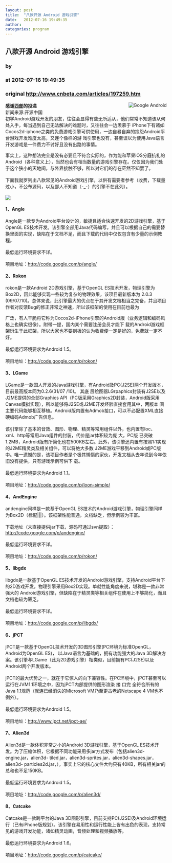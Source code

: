 ```yaml
---
layout: post
title:  "八款开源 Android 游戏引擎"
date:   2012-07-16 19:49:35
author: 
categories: program
---
```


## 八款开源 Android 游戏引擎
### by 
### at 2012-07-16 19:49:35
### original <http://www.cnbeta.com/articles/197259.htm>

<div><a rel="nofollow" href="http://www.cnbeta.com/topics/444.htm"><img src="http://img.cnbeta.com/topics/android.gif" alt="Google Android" name="sign" align="right"></a>
        <p><b>感谢<a rel="nofollow" href="http://www.pu263.com/">西部</a>的投递</b><br>
新闻来源:开源中国<br>
初学Android游戏开发的朋友，往往会显得有些无所适从，他们常常不知道该从何处入手，每当遇到自己无法解决的难题时，又往往会一边羡慕于 
iPhone下有诸如Cocos2d-iphone之类的免费游戏引擎可供使用，一边自暴自弃的抱怨Android平台游戏开发难度太高，又连个像样的游
 戏引擎也没有，甚至误以为使用Java语言开发游戏是一件费力不讨好且没有出路的事情。</p>
		<p>事实上，这种想法完全是没有必要且不符合实际的，作为能和苹果iOS分庭抗礼的Android（各种意义上），当然也会有相当数量的游戏引擎存在。仅仅因为我们处于这个狭小的天地间，与外界接触不够，所以对它们的存在茫然不知罢了。<br>
 <br>
下面我就罗列出八款常见的Android游戏引擎，以供有需要者参考（收费，下载量过小，不公布源码，以及鄙人不知道（-_-）的引擎不在此列）。<br>
<br>
 <img src="http://img.cnbeta.com/newsimg/120716/1949350301695178.jpg"><br>
 <br>
<strong>1、Angle</strong><br>
 <br>
Angle是一款专为Android平台设计的，敏捷且适合快速开发的2D游戏引擎，基于OpenGL ES技术开发。该引擎全部用Java代码编写，并且可以根据自己的需要替换里面的实现，缺陷在于文档不足，而且下载的代码中仅仅包含有少量的示例教程。<br>
 <br>
最低运行环境要求不详。<br>
 <br>
项目地址：<a rel="nofollow" href="http://code.google.com/p/angle/">http://code.google.com/p/angle/ </a><br>
 <br>
<strong>2、Rokon</strong><br>
 <br>
rokon是一款Android 2D游戏引擎，基于OpenGL 
ES技术开发，物理引擎为Box2D，因此能够实现一些较为复杂的物理效果，该项目最新版本为 2.0.3 
(09/07/10)。总体来说，此引擎最大的优点在于其开发文档相当之完备，并且项目作者对反馈Bug的修正非常之神速，所以该框架的使用在目前也最为
 
广泛，有人干脆将它称为Cocos2d-iPhone引擎的Android版（业务逻辑和编码风格上也确实很像）。附带一提，国内某个需要注册会员才能下
 载的Android游戏框架衍生于此框架，所以大家也不要刻板的认为收费便一定是好的，免费就一定不好。<br>
 <br>
最低运行环境要求为Android 1.5。<br>
 <br>
项目地址：<a rel="nofollow" href="http://code.google.com/p/rokon/">http://code.google.com/p/rokon/</a><br>
 <br>
<strong>3、LGame</strong><br>
 <br>
LGame是一款国人开发的Java游戏引擎，有Android及PC(J2SE)两个开发版本，目前最高版本同为0.2.6(31/07
/10)。 其底 层绘图器LGrpaphics封装有J2SE以及J2ME提供的全部Graphics 
API（PC版采用Graphics2D封装，Android版采用Canvas模拟实现），所以能够将J2SE或J2ME开发经验直接套用其中，两版本
 间主要代码能够相互移植。Android版内置有Admob接口，可以不必配置XML直接硬编码Admob广告信息。<br>
 <br>
该引擎除了基本的音效、图形、物理、精灵等常用组件以外，也内置有Ioc、xml、http等常用Java组件的封装，代价是jar体积较为庞 
大，PC版 
已突破1.2MB，Android版有所简化也在500KB左右。此外，该引擎还内置有按照1:1实现的J2ME精灵类及相关组件，可以将绝大多数 
J2ME游戏平移到Android或PC版中。唯一遗憾的是，该项目作者是个极其懒惰的家伙，开发文档从去年说到今年依旧没有提供，只有游戏示例可供下 
载。<br>
 <br>
最低运行环境要求为Android 1.1。<br>
 <br>
项目地址：<a rel="nofollow" href="http://code.google.com/p/loon-simple/">http://code.google.com/p/loon-simple/</a><br>
 <br>
<strong>4、AndEngine</strong><br>
 <br>
andengine同样是一款基于OpenGL ES技术的Android游戏引擎，物理引擎同样为Box2D（标配|||）。该框架性能普通，文档缺乏，但示例较为丰富。<br>
 <br>
下载地址（未直接提供jar下载，源码可通过svn提取）：<a rel="nofollow" href="http://code.google.com/p/andengine/">http://code.google.com/p/andengine/</a><br>
 <br>
最低运行环境要求不详。<br>
 <br>
项目地址：<a rel="nofollow" href="http://code.google.com/p/rokon/">http://code.google.com/p/rokon/ </a><br>
 <br>
<strong>5、libgdx</strong><br>
 <br>
libgdx是一款基于OpenGL 
ES技术开发的Android游戏引擎，支持Android平台下的2D游戏开发，物理引擎采用Box2D实现。单就性能角度来说，堪称是一款非常强大的
 Android游戏引擎，但缺陷在于精灵类等相关组件在使用上不够简化，而且文档也较为匮乏。<br>
 <br>
最低运行环境要求不详。<br>
 <br>
项目地址：<a rel="nofollow" href="http://code.google.com/p/libgdx/">http://code.google.com/p/libgdx/ </a><br>
 <br>
<strong> 6、jPCT</strong><br>
 <br>
jPCT是一款基于OpenGL技术开发的3D图形引擎(PC环境为标准OpenGL，Android为OpenGL ES)， 
以Java语言为基础的，拥有功能强大的Java 
3D解决方案。该引擎与LGame（此为2D游戏引擎）相类似，目前拥有PC(J2SE)以及Android两个开发版本。<br>
 <br>
jPCT的最大优势之一，就在于它惊人的向下兼容性。在PC环境中，jPCT甚至可以运行在JVM1.1环境之中，因为jPCT内部提供的图形渲染
接 口完 全符合所有的Java 1.1规范（就连已经消失的Microsoft VM乃至更古老的Netscape 4 VM也不例外）。<br>
 <br>
最低运行环境要求为Android 1.5。<br>
 <br>
项目地址：<a rel="nofollow" href="http://www.jpct.net/jpct-ae/">http://www.jpct.net/jpct-ae/ </a><br>
 <br>
<strong>7、Alien3d</strong><br>
 <br>
Alien3d是一款体积非常之小的Android 3D游戏引擎，基于OpenGL 
ES技术开发。为了压缩体积，它根据不同功能采用多jar方式发布（包括alien3d-engine.jar，alien3d- 
tiled.jar，alien3d-sprites.jar，alien3d-shapes.jar，alien3d- 
particles2d.jar，），事实上它的核心文件大约只有40KB，所有相关jar的总和也不足150KB。<br>
 <br>
最低运行环境要求为Android 1.5。<br>
 <br>
项目地址：<a rel="nofollow" href="http://code.google.com/p/alien3d/">http://code.google.com/p/alien3d/ </a><br>
 <br>
<strong>8、Catcake</strong><br>
 <br>
Catcake是一款跨平台的Java 3D图形引擎，目前支持PC(J2SE)及Android环境运行（已有iPhone版规划）。该引擎在易用性和运行性能上皆有出色的表现，支持常见的游戏开发功能，诸如精灵动画，音频处理和视频播放等。<br>
 <br>
最低运行环境要求为Android 1.6。<br>
 <br>
项目地址：<a rel="nofollow" href="http://code.google.com/p/catcake/">http://code.google.com/p/catcake/</a><br></p></div>